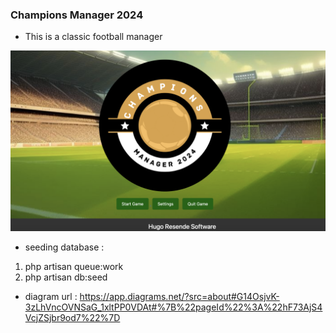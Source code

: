 
### Champions Manager 2024
- This is a classic football manager

![v1](./readme1.png)

- seeding database : 
1. php artisan queue:work 
2. php artisan db:seed

- diagram url : https://app.diagrams.net/?src=about#G14OsjvK-3zLhVncOVNSaG_1xltPP0VDAt#%7B%22pageId%22%3A%22hF73AjS4VcjZSjbr9od7%22%7D


